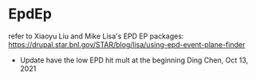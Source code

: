 # EpdEp

refer to Xiaoyu Liu and Mike Lisa's EPD EP packages:
https://drupal.star.bnl.gov/STAR/blog/lisa/using-epd-event-plane-finder

- Update
	have the low EPD hit mult at the beginning
	Ding Chen, Oct 13, 2021
